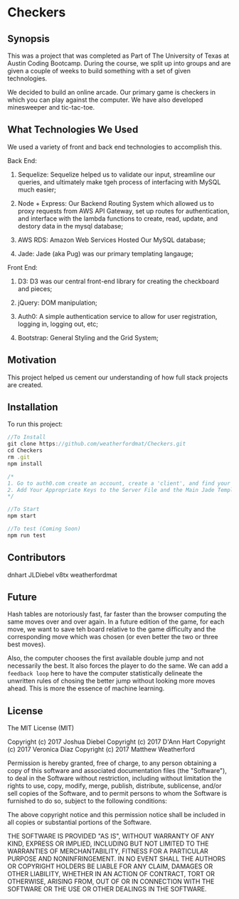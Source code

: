 # Checkers

## Synopsis

This was a project that was completed as Part of The University of Texas at Austin Coding Bootcamp. During the course, we split up into groups and are given a couple of weeks to build something with a set of given technologies. 

We decided to build an online arcade. Our primary game is checkers in which you can play against the computer. We have also developed minesweeper and tic-tac-toe.

## What Technologies We Used

We used a variety of front and back end technologies to accomplish this.

Back End:
1. Sequelize: Sequelize helped us to validate our input, streamline our queries, and ultimately make tgeh process of interfacing with MySQL much easier;

2. Node + Express: Our Backend Routing System which allowed us to proxy requests from AWS API Gateway, set up routes for authentication, and interface with the lambda functions to create, read, update, and destory data in the mysql database;

3. AWS RDS: Amazon Web Services Hosted Our MySQL database;

4. Jade: Jade (aka Pug) was our primary templating langauge;

Front End:
1. D3: D3 was our central front-end library for creating the checkboard and pieces;

2. jQuery: DOM manipulation;

3. Auth0: A simple authentication service to allow for user registration, logging in, logging out, etc;

4. Bootstrap: General Styling and the Grid System;

## Motivation

This project helped us cement our understanding of how full stack projects are created.

## Installation

To run this project:

```javascript
//To Install
git clone https://github.com/weatherfordmat/Checkers.git
cd Checkers
rm .git
npm install

/*
1. Go to auth0.com create an account, create a 'client', and find your keys;
2. Add Your Appropriate Keys to the Server File and the Main Jade Template
*/

//To Start
npm start

//To test (Coming Soon)
npm run test 
```

## Contributors

dnhart
JLDiebel
v8tx
weatherfordmat

## Future

Hash tables are notoriously fast, far faster than the browser computing the same moves over and over again. In a future edition of the game, for each move, we want to save teh board relative to the game difficulty and the corresponding move which was chosen (or even better the two or three best moves).

Also, the computer chooses the first available double jump and not necessarily the best. It also forces the player to do the same. We can add a `feedback loop` here to have the computer statistically delineate the unwritten rules of chosing the better jump without looking more moves ahead. This is more the essence of machine learning.

## License

The MIT License (MIT)

Copyright (c) 2017 Joshua Diebel
Copyright (c) 2017 D'Ann Hart
Copyright (c) 2017 Veronica Diaz
Copyright (c) 2017 Matthew Weatherford

Permission is hereby granted, free of charge, to any person obtaining a copy
of this software and associated documentation files (the "Software"), to deal
in the Software without restriction, including without limitation the rights
to use, copy, modify, merge, publish, distribute, sublicense, and/or sell
copies of the Software, and to permit persons to whom the Software is
furnished to do so, subject to the following conditions:

The above copyright notice and this permission notice shall be included in all
copies or substantial portions of the Software.

THE SOFTWARE IS PROVIDED "AS IS", WITHOUT WARRANTY OF ANY KIND,
EXPRESS OR IMPLIED, INCLUDING BUT NOT LIMITED TO THE WARRANTIES OF
MERCHANTABILITY, FITNESS FOR A PARTICULAR PURPOSE AND NONINFRINGEMENT.
IN NO EVENT SHALL THE AUTHORS OR COPYRIGHT HOLDERS BE LIABLE FOR ANY CLAIM,
DAMAGES OR OTHER LIABILITY, WHETHER IN AN ACTION OF CONTRACT, TORT OR
OTHERWISE, ARISING FROM, OUT OF OR IN CONNECTION WITH THE SOFTWARE OR THE USE
OR OTHER DEALINGS IN THE SOFTWARE.
